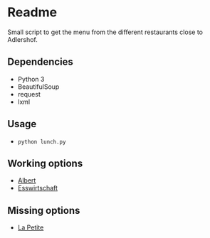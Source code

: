 # Readme

Small script to get the menu from the different restaurants close to
Adlershof.

## Dependencies

 * Python 3
 * BeautifulSoup
 * request
 * lxml

## Usage

 * `python lunch.py`

## Working options

 * [Albert](http://www.albert-speisemanufaktur.de/speiseplan)
 * [Esswirtschaft](http://www.esswirtschaft.de/wochenkarte/wochenkarte.html)

## Missing options

 * [La Petite](http://www.bistro-lapetite.de/downloads/speisekarte.pdf)
